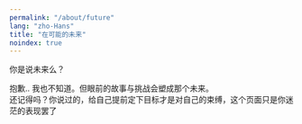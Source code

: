 ```yaml
---
permalink: "/about/future"
lang: "zho-Hans"
title: "在可能的未来"
noindex: true
---
```


你是说未来么？

抱歉.. 我也不知道。但眼前的故事与挑战会塑成那个未来。\
还记得吗？你说过的，给自己提前定下目标才是对自己的束缚，这个页面只是你迷茫的表现罢了
